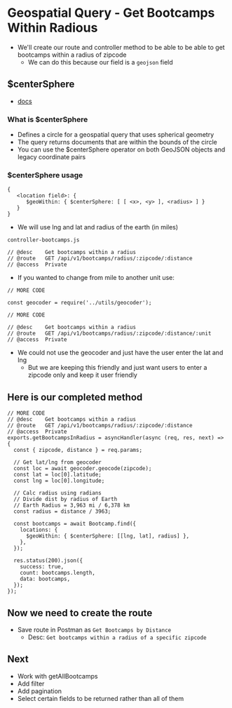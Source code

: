 # Geospatial Query - Get Bootcamps Within Radious
* We'll create our route and controller method to be able to be able to get bootcamps within a radius of zipcode
    - We can do this because our field is a `geojson` field

## $centerSphere
* [docs](https://docs.mongodb.com/manual/reference/operator/query/centerSphere/)

### What is $centerSphere
* Defines a circle for a geospatial query that uses spherical geometry
* The query returns documents that are within the bounds of the circle
* You can use the $centerSphere operator on both GeoJSON objects and legacy coordinate pairs

### $centerSphere usage
```
{
   <location field>: {
      $geoWithin: { $centerSphere: [ [ <x>, <y> ], <radius> ] }
   }
}
```

* We will use lng and lat and radius of the earth (in miles)

`controller-bootcamps.js`

```
// @desc    Get bootcamps within a radius
// @route   GET /api/v1/bootcamps/radius/:zipcode/:distance
// @access  Private
```

* If you wanted to change from mile to another unit use:

```
// MORE CODE

const geocoder = require('../utils/geocoder');

// MORE CODE

// @desc    Get bootcamps within a radius
// @route   GET /api/v1/bootcamps/radius/:zipcode/:distance/:unit
// @access  Private
```

* We could not use the geocoder and just have the user enter the lat and lng
    - But we are keeping this friendly and just want users to enter a zipcode only and keep it user friendly

## Here is our completed method
```
// MORE CODE
// @desc    Get bootcamps within a radius
// @route   GET /api/v1/bootcamps/radius/:zipcode/:distance
// @access  Private
exports.getBootcampsInRadius = asyncHandler(async (req, res, next) => {
  const { zipcode, distance } = req.params;

  // Get lat/lng from geocoder
  const loc = await geocoder.geocode(zipcode);
  const lat = loc[0].latitude;
  const lng = loc[0].longitude;

  // Calc radius using radians
  // Divide dist by radius of Earth
  // Earth Radius = 3,963 mi / 6,378 km
  const radius = distance / 3963;

  const bootcamps = await Bootcamp.find({
    locations: {
      $geoWithin: { $centerSphere: [[lng, lat], radius] },
    },
  });

  res.status(200).json({
    success: true,
    count: bootcamps.length,
    data: bootcamps,
  });
});
```

## Now we need to create the route
* Save route in Postman as `Get Bootcamps by Distance`
    - Desc: `Get bootcamps within a radius of a specific zipcode`


## Next
* Work with getAllBootcamps
* Add filter
* Add pagination
* Select certain fields to be returned rather than all of them 
